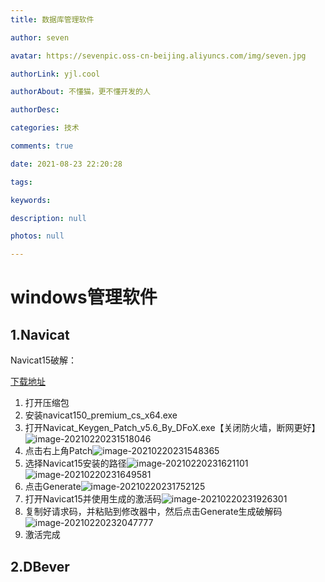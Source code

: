 ```yaml
---
title: 数据库管理软件

author: seven

avatar: https://sevenpic.oss-cn-beijing.aliyuncs.com/img/seven.jpg

authorLink: yjl.cool

authorAbout: 不懂猫，更不懂开发的人

authorDesc: 

categories: 技术

comments: true

date: 2021-08-23 22:20:28

tags: 

keywords: 

description: null

photos: null

---
```

# windows管理软件

## 1.Navicat

Navicat15破解：

[下载地址](https://sevenyjl.lanzous.com/iRQgJlx77ad)

1. 打开压缩包
2. 安装navicat150_premium_cs_x64.exe
3. 打开Navicat_Keygen_Patch_v5.6_By_DFoX.exe【关闭防火墙，断网更好】![image-20210220231518046](https://sevenpic.oss-cn-beijing.aliyuncs.com/img/image-20210220231518046.png)
4. 点击右上角Patch![image-20210220231548365](数据库管理软件.assets/image-20210220231548365.png)
5. 选择Navicat15安装的路径![image-20210220231621101](https://sevenpic.oss-cn-beijing.aliyuncs.com/img/image-20210220231621101.png)![image-20210220231649581](https://sevenpic.oss-cn-beijing.aliyuncs.com/img/image-20210220231649581.png)
6. 点击Generate![image-20210220231752125](https://sevenpic.oss-cn-beijing.aliyuncs.com/img/image-20210220231752125.png)
7. 打开Navicat15并使用生成的激活码![image-20210220231926301](https://sevenpic.oss-cn-beijing.aliyuncs.com/img/image-20210220231926301.png)
8. 复制好请求码，并粘贴到修改器中，然后点击Generate生成破解码![image-20210220232047777](https://sevenpic.oss-cn-beijing.aliyuncs.com/img/image-20210220232047777.png)
9. 激活完成

## 2.DBever